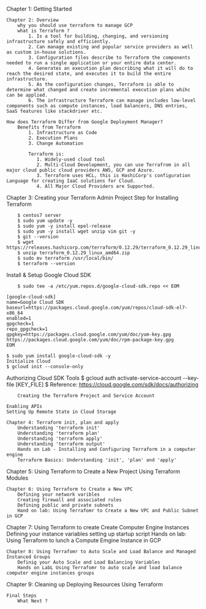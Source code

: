 Chapter 1: Getting Started
```
Chapter 2: Overview
    why you should use terraform to manage GCP
    what is Terraform ?
        1. Is a tool for building, changing, and versioning infrastructure safely and efficiently.
        2. Can manage existing and popular service providers as well as custom in-house solutions.
        3. Configuration files describe to Terraform the components needed to run a single application or your entire data center.
        4. Generates an execution plan describing what it will do to reach the desired state, and executes it to build the entire infrastructure.
        5. As the configuration changes, Terraform is able to determine what changed and create incremental execution plans whihc can be applied.
        6. The infrastructure Terraform can manage includes low-level components such as compute instances, load balancers, DNS entries, SaaS features like stackdriver etc.
```
    How does Terraform Differ from Google Deployment Manager?
        Benefits from Terraform
            1. Infrastructure as Code
            2. Execution Plans
            3. Change Automation
```
        Terraform is:
           1. Widely-used cloud tool
           2. Multi-Cloud Development, you can use Terrafrom in all major cloud public cloud providers AWS, GCP and Azure.
           3. Terraform uses HCL, this is HashiCorp's configuration Language for creating IaaC solutions for Cloud.
           4. All Major Cloud Providers are Supported.
```
Chapter 3: Creating your Terraform Admin Project
    Step for Installing Terraform
```
    $ centos7 server 
    $ sudo yum update -y 
    $ sudo yum -y install epel-release
    $ sudo yum -y install wget unzip vim git -y
    $ git --version
    $ wget https://releases.hashicorp.com/terraform/0.12.29/terraform_0.12.29_linux_amd64.zip
    $ unzip terraform_0.12.29_linux_amd64.zip
    $ sudo mv terraform /usr/local/bin/
    $ terraform --version
```
Install & Setup Google Cloud SDK
```
    $ sudo tee -a /etc/yum.repos.d/google-cloud-sdk.repo << EOM

[google-cloud-sdk]
name=Google Cloud SDK
baseurl=https://packages.cloud.google.com/yum/repos/cloud-sdk-el7-x86_64
enabled=1
gpgcheck=1
repo_gpgcheck=1
gpgkey=https://packages.cloud.google.com/yum/doc/yum-key.gpg https://packages.cloud.google.com/yum/doc/rpm-package-key.gpg
EOM

$ sudo yum install google-cloud-sdk -y
Initialize Cloud 
$ gcloud init --console-only
```
Authorizing Cloud SDK Tools
$ gcloud auth activate-service-account --key-file [KEY_FILE]
$ Reference: https://cloud.google.com/sdk/docs/authorizing
```
    Creating the Terraform Project and Service Account
```
    Enabling APIs
    Setting Up Remote State in Cloud Storage
```
Chapter 4: Terraform init, plan and apply
    Understanding 'terraform init'
    Understanding 'terraform plan'
    Understanding 'terraform apply'
    Understanding 'terraform output'
    Hands on Lab - Installing and Configuring Terraform in a computer engine
    Terraform Basics: Understanding 'init', 'plan' and 'apply'
```
Chapter 5: Using Terraform to Create a New Project
    Using Terraform Modules 
```
Chapter 6: Using Terraform to Create a New VPC
    Defining your network varibles 
    Creating firewall and associated rules 
    Defining public and private subnets
    Hand on lab: Using Terrafomr to Create a New VPC and Public Subnet in GCP
```
Chapter 7: Using Terraform to create Create Computer Engine Instances
    Defining your instance variables 
    setting up startup script
    Hands on lab: Using Terraform to lunch a Compute Emgine Instance in GCP
```
Chapter 8: Using Terrafomr to Auto Scale and Load Balance and Managed Instanced Groups
    Definig your Auto Scale and Load Balancing Variables 
    Hands on LabL Using Terrafomr to auto scale and load balance computer engine instances groups
```
Chapter 9: Cleaning up
    Deploying Resources Using Terraform 
```
Final Steps 
    What Next ?



